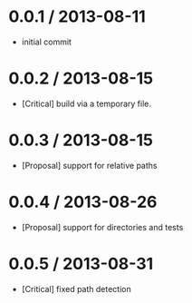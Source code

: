 # 0.0.1 / 2013-08-11
* initial commit

# 0.0.2 / 2013-08-15
* [Critical] build via a temporary file. <br />

# 0.0.3 / 2013-08-15
* [Proposal] support for relative paths <br />

# 0.0.4 / 2013-08-26
* [Proposal] support for directories and tests <br />

# 0.0.5 / 2013-08-31
* [Critical] fixed path detection <br />
